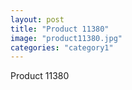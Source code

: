 ```yaml
---
layout: post
title: "Product 11380"
image: "product11380.jpg"
categories: "category1"
---
```

Product 11380
